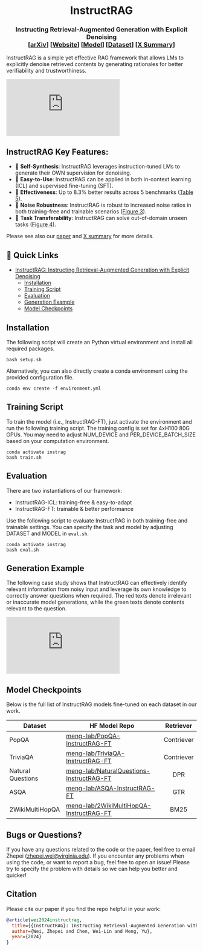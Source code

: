 <h1 align="center">
InstructRAG 
</h1>

<h3 align="center">
Instructing Retrieval-Augmented Generation with Explicit Denoising <br>
[<a href="https://arxiv.org/abs/2406.13629">arXiv</a>] [<a href="https://arxiv.org/abs/2406.13629">Website</a>] [<a href="https://huggingface.co/meng-lab/TriviaQA-InstructRAG-FT">Model</a>] [<a href="https://huggingface.co/datasets/meng-lab/InstructRAG">Dataset</a>] [<a href="https://x.com/weizhepei/status/1803992285899620837">X Summary</a>]
</h3>

InstructRAG is a simple yet effective RAG framework that allows LMs to explicitly denoise retrieved contents by generating rationales for better verifiability and trustworthiness. 

![](https://github.com/weizhepei/instruct-rag-page/tree/main/static/images/instructrag.pdf)

## **InstructRAG Key Features:**

- 🤖 **Self-Synthesis**: InstructRAG leverages instruction-tuned LMs to generate their OWN supervision for denoising.
- 🔌 **Easy-to-Use**: InstructRAG can be applied in both in-context learning (ICL) and supervised fine-tuning (SFT).
- 🚀 **Effectiveness**: Up to 8.3% better results across 5 benchmarks ([Table 5](https://arxiv.org/html/2406.13629v1#S3.T5)).
- 💪 **Noise Robustness**: InstructRAG is robust to increased noise ratios in both training-free and trainable scenarios ([Figure 3](https://arxiv.org/html/2406.13629v1#S3.F3)).
- 🔁 **Task Transferability**: InstructRAG can solve out-of-domain unseen tasks ([Figure 4](https://arxiv.org/html/2406.13629v1#S3.F4)).

Please see also our [paper](https://arxiv.org/abs/2406.13629) and [X summary](https://x.com/weizhepei/status/1803992285899620837) for more details.

## 🔗 Quick Links
- [InstructRAG: Instructing Retrieval-Augmented Generation with Explicit Denoising](#instructrag-key-features)
    - [Installation](#installation)
    - [Training Script](#training-script)
    - [Evaluation](#evaluation)
    - [Generation Example](#generation-example)
    - [Model Checkpoints](#model-checkpoints)

## Installation
The following script will create an Python virtual environment and install all required packages.
```shell
bash setup.sh
```

Alternatively, you can also directly create a conda environment using the provided configuration file.

```shell
conda env create -f environment.yml
```

## Training Script
To train the model (i.e., InstructRAG-FT), just activate the environment and run the following training script. The training config is set for 4xH100 80G GPUs. You may need to adjust NUM_DEVICE and PER_DEVICE_BATCH_SIZE based on your computation environment.

```shell
conda activate instrag
bash train.sh
```
## Evaluation
There are two instantiations of our framework:
- InstructRAG-ICL: training-free & easy-to-adapt
- InstructRAG-FT: trainable & better performance

Use the following script to evaluate InstructRAG in both training-free and trainable settings. You can specify the task and model by adjusting DATASET and MODEL in `eval.sh`.

```shell
conda activate instrag
bash eval.sh
```


## Generation Example

The following case study shows that InstructRAG can effectively identify relevant information from noisy input and leverage its own knowledge to correctly answer questions when required. The red texts denote irrelevant or inaccurate model generations, while the green texts denote contents relevant to the question. 

![](https://github.com/weizhepei/instruct-rag-page/tree/main/static/images/case_study.pdf)


## Model Checkpoints
Below is the full list of InstructRAG models fine-tuned on each dataset in our work.

| Dataset | HF Model Repo | Retriever |
|------------------------------|-----------------------------------------------------------------------------------------------------------|:------:|
| PopQA | [meng-lab/PopQA-InstructRAG-FT](https://huggingface.co/meng-lab/PopQA-InstructRAG-FT) | Contriever |
| TriviaQA | [meng-lab/TriviaQA-InstructRAG-FT](https://huggingface.co/meng-lab/TriviaQA-InstructRAG-FT) | Contriever |
| Natural Questions | [meng-lab/NaturalQuestions-InstructRAG-FT](https://huggingface.co/meng-lab/NaturalQuestions-InstructRAG-FT) | DPR |
| ASQA | [meng-lab/ASQA-InstructRAG-FT](https://huggingface.co/meng-lab/ASQA-InstructRAG-FT) | GTR |
| 2WikiMultiHopQA | [meng-lab/2WikiMultiHopQA-InstructRAG-FT](https://huggingface.co/meng-lab/2WikiMultiHopQA-InstructRAG-FT) | BM25 |

## Bugs or Questions?
If you have any questions related to the code or the paper, feel free to email Zhepei (zhepei.wei@virginia.edu). If you encounter any problems when using the code, or want to report a bug, feel free to open an issue! Please try to specify the problem with details so we can help you better and quicker!

## Citation
Please cite our paper if you find the repo helpful in your work:

```bibtex
@article{wei2024instructrag,
  title={{InstructRAG}: Instructing Retrieval-Augmented Generation with Explicit Denoising},
  author={Wei, Zhepei and Chen, Wei-Lin and Meng, Yu},
  year={2024}
}
```
